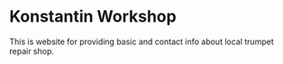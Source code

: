# Konstantin Workshop

This is website for providing basic and contact info about local trumpet repair shop. 